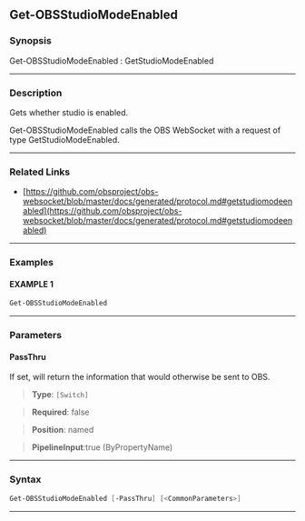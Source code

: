 Get-OBSStudioModeEnabled
------------------------
### Synopsis
Get-OBSStudioModeEnabled : GetStudioModeEnabled

---
### Description

Gets whether studio is enabled.


Get-OBSStudioModeEnabled calls the OBS WebSocket with a request of type GetStudioModeEnabled.

---
### Related Links
* [https://github.com/obsproject/obs-websocket/blob/master/docs/generated/protocol.md#getstudiomodeenabled](https://github.com/obsproject/obs-websocket/blob/master/docs/generated/protocol.md#getstudiomodeenabled)



---
### Examples
#### EXAMPLE 1
```PowerShell
Get-OBSStudioModeEnabled
```

---
### Parameters
#### **PassThru**

If set, will return the information that would otherwise be sent to OBS.



> **Type**: ```[Switch]```

> **Required**: false

> **Position**: named

> **PipelineInput**:true (ByPropertyName)



---
### Syntax
```PowerShell
Get-OBSStudioModeEnabled [-PassThru] [<CommonParameters>]
```
---
